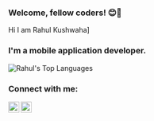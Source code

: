 ### Welcome, fellow coders! 😊👋

Hi I am Rahul Kushwaha]


### I'm a mobile application developer.


![Rahul's Top Languages](https://github-readme-stats.vercel.app/api/top-langs/?username=lighttt&layout=compact&theme=algolia)

### Connect with me:

[<img align="left" alt="My Website" width="22px" src="https://toppng.com/uploads/preview/web-png-jpg-transparent-stock-website-icon-blue-11563644926reanjnmk6x.png" />][website]

[<img align="left" alt="LinkedIn" width="22px" src="https://cdn-icons-png.flaticon.com/512/174/174857.png" />][linkedin]

<br />

[website]: https://rahulkushwaha482.github.io/#/
[linkedin]: [https://www.linkedin.com/in/tuladharmanishlight/](https://in.linkedin.com/in/rahulkushwaha482)
